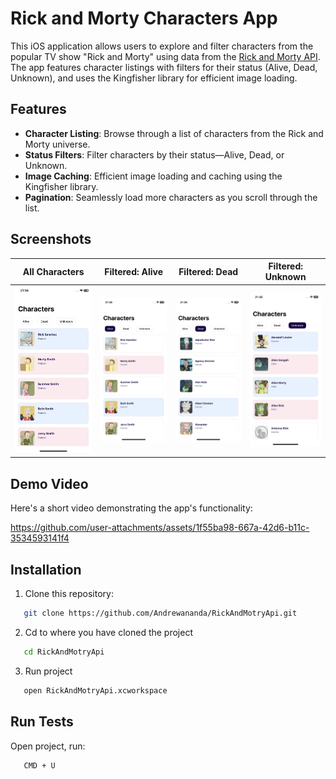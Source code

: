 # Rick and Morty Characters App

This iOS application allows users to explore and filter characters from the popular TV show "Rick and Morty" using data from the [Rick and Morty API](https://rickandmortyapi.com/). The app features character listings with filters for their status (Alive, Dead, Unknown), and uses the Kingfisher library for efficient image loading.

## Features

- **Character Listing**: Browse through a list of characters from the Rick and Morty universe.
- **Status Filters**: Filter characters by their status—Alive, Dead, or Unknown.
- **Image Caching**: Efficient image loading and caching using the Kingfisher library.
- **Pagination**: Seamlessly load more characters as you scroll through the list.

## Screenshots

| All Characters | Filtered: Alive | Filtered: Dead | Filtered: Unknown |
|----------------|-----------------|----------------|-------------------|
| ![All Characters](Screenshot/screenshot_1.PNG) | ![Alive Characters](Screenshot/screenshot_2.PNG) | ![Dead Characters](Screenshot/screenshot_3.PNG) | ![Unknown Status Characters](Screenshot/screenshot_4.PNG) |

## Demo Video

Here's a short video demonstrating the app's functionality:

https://github.com/user-attachments/assets/1f55ba98-667a-42d6-b11c-3534593141f4

## Installation

1. Clone this repository:
```bash
   git clone https://github.com/Andrewananda/RickAndMotryApi.git
```
2. Cd to where you have cloned the project
```bash
   cd RickAndMotryApi
```
3. Run project
```bash 
   open RickAndMotryApi.xcworkspace
```

## Run Tests

Open project, run:
```bash
   CMD + U
```
